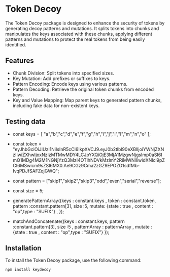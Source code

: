 # Token Decoy

The Token Decoy package is designed to enhance the security of tokens by generating decoy patterns and mutations. It splits tokens into chunks and manipulates the keys associated with these chunks, applying different patterns and mutations to protect the real tokens from being easily identified.

## Features

- Chunk Division: Split tokens into specified sizes.
- Key Mutation: Add prefixes or suffixes to keys.
- Pattern Encoding: Encode keys using various patterns.
- Pattern Decoding: Retrieve the original token chunks from encoded keys.
- Key and Value Mapping: Map parent keys to generated pattern chunks, including fake data for non-existent keys.


## Testing data
- const keys = [
    "a","b","c","d","e","f","g","h","i","j","l","l","m","n","o"
];
- const token = "eyJhbGciOiJIUzI1NiIsInR5cCI6IkpXVCJ9.eyJ0b2tlbl90eXBlIjoiYWNjZXNzIiwiZXhwIjoxNzIzMTMwMDY4LCJpYXQiOjE3MjA1MzgwNjgsImp0aSI6ImQ1MDg4M2M1NGNjYzQ3MzI4OTlhNDVkMzlmY2RiMWNlIiwidXNlcl9pZCI6MSwicm9sZSI6MX0.Ae9CGz9Cma2zGZ9EPOZO1sdfMb-IvqPDJfSAFZqjGWQ";
- const pattern = ["skip1","skip2","skip3","odd","even","serial","reverse"];
- const size = 5;

- generatePatternArray({keys : constant.keys , token : constant.token, pattern :constant.pattern[3], size :5, mutate: {state : true , content : "op",type : "SUFIX"} , });
- matchAndConcatenate({keys : constant.keys, pattern :constant.pattern[3], size :5 , patternArray : patternArray , mutate : {state : true , content : "op",type : "SUFIX"} });

## Installation

To install the Token Decoy package, use the following command:

```bash
npm install keydecoy

